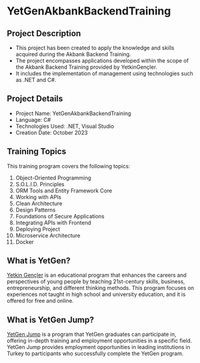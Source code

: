 # YetGenAkbankBackendTraining

## Project Description

- This project has been created to apply the knowledge and skills acquired during the Akbank Backend Training.
- The project encompasses applications developed within the scope of the Akbank Backend Training provided by YetkinGençler.
- It includes the implementation of management using technologies such as .NET and C#.

## Project Details

- Project Name: YetGenAkbankBackendTraining
- Language: C#
- Technologies Used: .NET, Visual Studio
- Creation Date: October 2023

## Training Topics

This training program covers the following topics:

1. Object-Oriented Programming
2. S.O.L.I.D. Principles
3. ORM Tools and Entity Framework Core
4. Working with APIs
5. Clean Architecture
6. Design Patterns
7. Foundations of Secure Applications
8. Integrating APIs with Frontend
9. Deploying Project
10. Microservice Architecture
11. Docker

## What is YetGen?

[Yetkin Gençler](https://yetkingencler.com/jump/) is an educational program that enhances the careers and perspectives of young people by teaching 21st-century skills, business, entrepreneurship, and different thinking methods. This program focuses on experiences not taught in high school and university education, and it is offered for free and online.

## What is YetGen Jump?

[YetGen Jump](https://yetkingencler.com/jump/) is a program that YetGen graduates can participate in, offering in-depth training and employment opportunities in a specific field. YetGen Jump provides employment opportunities in leading institutions in Turkey to participants who successfully complete the YetGen program.
